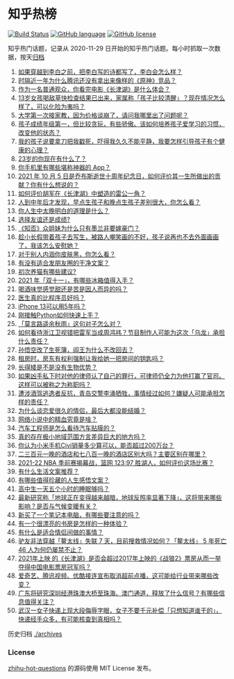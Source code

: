 # 知乎热榜
[![Build Status](https://github.com/ToWeLong/zhihu-hot-questions/workflows/CI/badge.svg)](https://github.com/ToWeLong/zhihu-hot-questions/actions)
[![GitHub language](https://img.shields.io/badge/language-golang-orange.svg)](https://golang.org/)
[![GitHub license](https://img.shields.io/github/license/ToWeLong/zhihu-hot-questions)](https://github.com/ToWeLong/zhihu-hot-questions/blob/main/LICENSE)

知乎热门话题，记录从 2020-11-29 日开始的知乎热门话题。每小时抓取一次数据，按天[归档](./archives)

<!-- BEGIN -->

1. [如果穿越到李白之前，把李白写的诗都写了，李白会怎么样？](https://www.zhihu.com/question/362535601)
1. [时隔近一年为什么腾讯还没有拿出来像样的《原神》竞品？](https://www.zhihu.com/question/473981288)
1. [作为一名普通观众，你看完电影《长津湖》是什么体会？](https://www.zhihu.com/question/490336626)
1. [13岁女孩喝敌草快检查结果已出来，家属称「孩子比较清醒」？现在情况怎么样了，可以化险为夷吗？](https://www.zhihu.com/question/490413635)
1. [大学第一次接家教，因为价格谈崩了，请问我哪里出了问题呢？](https://www.zhihu.com/question/481129142)
1. [孩子成绩年级第一，但比较贪玩，有些骄傲。该如何培养孩子爱学习的习惯，改变他的状态？](https://www.zhihu.com/question/479927158)
1. [我的孩子说要拿刀把我戳死，吓得我久久不能平静，我要怎样引导孩子有个健康的心理？](https://www.zhihu.com/question/481836166)
1. [23岁的你现在有什么了？](https://www.zhihu.com/question/466947617)
1. [你手机里有哪些堪称神器的 App？](https://www.zhihu.com/question/52060765)
1. [2021 年 10 月 5 日是乔布斯逝世十周年纪念日，如何评价其一生所做出的贡献？你有什么想说的？](https://www.zhihu.com/question/490660045)
1. [如何评价胡军在《长津湖》中塑造的雷公一角？](https://www.zhihu.com/question/490123542)
1. [人到中年后才发现，早点生孩子和晚点生孩子差别很大，你怎么看？](https://www.zhihu.com/question/487446731)
1. [你人生中太晚明白的道理是什么？](https://www.zhihu.com/question/470076571)
1. [选择友谊还是成绩?](https://www.zhihu.com/question/490497096)
1. [《知否》众姐妹为什么只有墨兰非要嫁豪门？](https://www.zhihu.com/question/487363198)
1. [趁小长假带着孩子去写生，被路人嘲笑画的不好，孩子说再也不去外面画画了，我该怎么安慰她？](https://www.zhihu.com/question/489760395)
1. [对于别人内涵你皮肤黑，你怎么看？](https://www.zhihu.com/question/486767815)
1. [有没有适合发朋友圈的干净文案？](https://www.zhihu.com/question/427302918)
1. [初次养猫有哪些建议?](https://www.zhihu.com/question/466558437)
1. [2021 年「双十一」，有哪些冰箱值得入手？](https://www.zhihu.com/question/488738089)
1. [喝酒味觉感觉甜还是苦是因人而异的吗？](https://www.zhihu.com/question/471660643)
1. [医生真的比程序员好吗？](https://www.zhihu.com/question/483390920)
1. [iPhone 13可以用5年吗？](https://www.zhihu.com/question/485003417)
1. [刚接触Python如何快速上手？](https://www.zhihu.com/question/447367056)
1. [「莫言路遥余秋雨」这句对子怎么对？](https://www.zhihu.com/question/359189927)
1. [如何看待浙江卫视错把雷军当成周鸿祎？节目制作人可能为这次「乌龙」承担什么责任？](https://www.zhihu.com/question/490382852)
1. [孙悟空改了生死簿，阎王为什么不改回去？](https://www.zhihu.com/question/444695125)
1. [租房时，房东有权利强制让我给她一把房间的钥匙吗？](https://www.zhihu.com/question/462612155)
1. [长得矮是不是没有生物优势？](https://www.zhihu.com/question/490081979)
1. [如果凶手私下时对他的律师认了自己的罪行，可律师仍全力为他打赢了官司。这样可以被称之为称职吗？](https://www.zhihu.com/question/471281291)
1. [遭涉酒驾逃逸者反抗，青岛交警李涌牺牲，事情经过如何？嫌疑人可能承担怎样的责任？](https://www.zhihu.com/question/490541078)
1. [为什么谈恋爱很久的情侣，最后大都没能结婚？](https://www.zhihu.com/question/461388898)
1. [网络小说中的精血究竟是啥？](https://www.zhihu.com/question/489208133)
1. [汽车工程师是怎么看待汽车贴膜的？](https://www.zhihu.com/question/302342854)
1. [真的存在极小地域范围方言差异巨大的地方吗？](https://www.zhihu.com/question/403131912)
1. [你认为小米手机Civi销量多少算可以，能否超过200万台？](https://www.zhihu.com/question/489808065)
1. [二三百元一晚的酒店和七八百一晚的酒店区别大吗？主要区别在哪里？](https://www.zhihu.com/question/486503426)
1. [2021-22 NBA 季前赛揭幕战，篮网 123:97 胜湖人，如何评价这场比赛？](https://www.zhihu.com/question/490511357)
1. [有什么生活文案推荐？](https://www.zhihu.com/question/481396159)
1. [有哪些值得珍藏的人生感悟文案？](https://www.zhihu.com/question/483729778)
1. [高中生一天五个小时的睡眠够吗？](https://www.zhihu.com/question/490231503)
1. [最新研究称「地球正在变得越来越暗，地球反照率显著下降」，这将带来哪些影响？是否与气候变暖有关？](https://www.zhihu.com/question/490238218)
1. [新买了一个笔记本电脑，有哪些要注意的吗？](https://www.zhihu.com/question/448396633)
1. [有一个很漂亮的书房是怎样的一种体验？](https://www.zhihu.com/question/37664691)
1. [有什么是适合情侣间做的事情？](https://www.zhihu.com/question/23415480)
1. [驴友非法穿越「鳌太线」失联 7 天，目前搜救情况如何？「鳌太线」 5 年死亡 46 人为何仍屡禁不止？](https://www.zhihu.com/question/490412697)
1. [2021年上映 的《长津湖》是否会超过2017年上映的《战狼2》票房从而一举夺得中国电影票房冠军吗？](https://www.zhihu.com/question/471791736)
1. [爱奇艺、腾讯视频、优酷接连宣布取消超前点播，这可能给行业带来哪些改变？](https://www.zhihu.com/question/490544847)
1. [广东将研究深圳经港珠澳大桥至珠海、澳门通道，释放了什么信号？有哪些信息值得关注？](https://www.zhihu.com/question/490421821)
1. [武汉一女子快递上现大段侮辱字眼，女子不要千元补偿「只想知道谁干的」，快递经手众多，有可能核查到真相吗？](https://www.zhihu.com/question/490408648)

<!-- END -->

历史归档 [./archives](./archives)


### License
[zhihu-hot-questions](https://github.com/towelong/zhihu-hot-questions) 的源码使用 MIT License 发布。